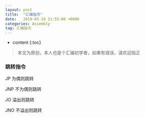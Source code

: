 ```yaml
---
layout: post
title:  "汇编指令"
date:   2019-05-10 21:55:00 +0800
categories: Assembly
tag: 汇编指令
---
```


* content
{:toc}


>本文为原创，本人也是个汇编初学者，如果有错误，请欢迎指正

### 跳转指令

JP 为偶则跳转

JNP 不为偶则跳转

JO 溢出则跳转

JNO 不溢出则跳转